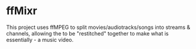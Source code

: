 # ffMixr

This project uses ffMPEG to split movies/audiotracks/songs into streams & channels, allowing the to be "restitched" together to make what is essentially - a music video.